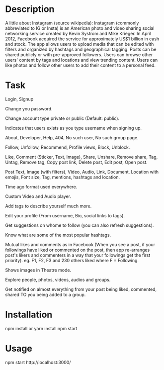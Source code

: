 # Description

A little about Instagram (source wikipedia): Instagram (commonly abbreviated to IG or Insta) is an American photo and video sharing social networking service created by Kevin Systrom and Mike Krieger. In April 2012, Facebook acquired the service for approximately US$1 billion in cash and stock. The app allows users to upload media that can be edited with filters and organized by hashtags and geographical tagging. Posts can be shared publicly or with pre-approved followers. Users can browse other users' content by tags and locations and view trending content. Users can like photos and follow other users to add their content to a personal feed.

# Task

Login, Signup

Change you password.

Change account type private or public (Default: public).

Indicates that users exists as you type username when signing up.

About, Developer, Help, 404, No such user, No such group page.

Follow, Unfollow, Recommend, Profile views, Block, Unblock.

Like, Comment (Sticker, Text, Image), Share, Unshare, Remove share, Tag, Untag, Remove tag, Copy post link, Delete post, Edit post, Open post.

Post Text, Image (with filters), Video, Audio, Link, Document, Location with emojis, Font size, Tag, mentions, hashtags and location.

Time ago format used everywhere.

Custom Video and Audio player.

Add tags to describe yourself much more.

Edit your profile (From username, Bio, social links to tags).

Get suggestions on whome to follow (you can also refresh suggestions).

Know what are some of the most popular hashtags.

Mutual likes and comments as in Facebook (When you see a post, if your followings have liked or commented on the post, then app re-arranges post's likers and commenters in a way that your followings get the first priority). eg. F1, F2, F3 and 230 others liked where F = Following.

Shows images in Theatre mode.

Explore people, photos, videos, audios and groups.

Get notified on almost everything from your post being liked, commented, shared TO you being added to a group.


# Installation
npm install or yarn install
npm start

# Usage

npm start
http://localhost:3000/